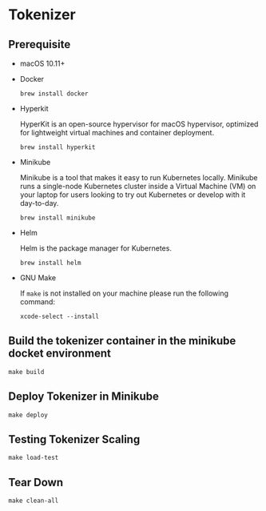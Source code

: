 # Tokenizer

## Prerequisite

* macOS 10.11+

* Docker

    ```
    brew install docker
    ```

* Hyperkit
    
    HyperKit is an open-source hypervisor for macOS hypervisor, optimized for lightweight virtual machines and container deployment.

    ```
    brew install hyperkit
    ```

* Minikube

    Minikube is a tool that makes it easy to run Kubernetes locally. Minikube runs a single-node Kubernetes cluster inside a Virtual Machine (VM) on your laptop for users looking to try out Kubernetes or develop with it day-to-day.

    ```
    brew install minikube
    ```
* Helm

    Helm is the package manager for Kubernetes.

    ```
    brew install helm
    ```

* GNU Make  

    If `make` is not installed on your machine please run the following command:
    ```
    xcode-select --install
    ```
## Build the tokenizer container in the minikube docket environment

```
make build
```

## Deploy Tokenizer in Minikube
```
make deploy
```

## Testing Tokenizer Scaling
```
make load-test
```

## Tear Down
```
make clean-all
```